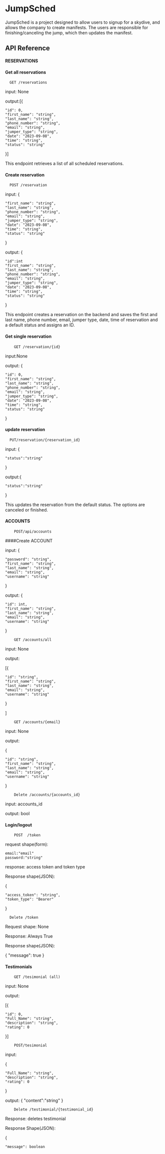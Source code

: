 
# JumpSched

JumpSched is a project designed to allow users to signup for a skydive, and allows the company to create manifests. The users are responsible for finishing/canceling the jump, which then updates the manifest.

## API Reference

#### RESERVATIONS
#### Get all reservations

```http
  GET /reservations
```
input: None

output:[{

    "id": 0,
    "first_name": "string",
    "last_name": "string",
    "phone_number": "string",
    "email": "string",
    "jumper_type": "string",
    "date": "2023-09-08",
    "time": "string",
    "status": "string"
}]

This endpoint retrieves a list of all scheduled reservations.

#### Create reservation

```http
  POST /reservation
```
input: {

    "first_name": "string",
    "last_name": "string",
    "phone_number": "string",
    "email": "string",
    "jumper_type": "string",
    "date": "2023-09-08",
    "time": "string",
    "status": "string"
  }

output: {

    "id":int
    "first_name": "string",
    "last_name": "string",
    "phone_number": "string",
    "email": "string",
    "jumper_type": "string",
    "date": "2023-09-08",
    "time": "string",
    "status": "string"

}

This endpoint creates a reservation on the backend and saves the first and last name, phone number, email, jumper type, date, time of reservation and a default status and assigns an ID.


#### Get single reservation

```http
    GET /reservation/{id}
```
input:None

output: {

    "id": 0,
    "first_name": "string",
    "last_name": "string",
    "phone_number": "string",
    "email": "string",
    "jumper_type": "string",
    "date": "2023-09-08",
    "time": "string",
    "status": "string"
}

#### update reservation
```http
  PUT/reservation/{reservation_id}
```
input: {

    "status":"string"
}

output:{

    "status":"string"
}

This updates the reservation from the default status. The options are canceled or finished.


#### ACCOUNTS
```http
    POST/api/accounts
```
####Create ACCOUNT

input: {

    "password": "string",
    "first_name": "string",
    "last_name": "string",
    "email": "string",
    "username": "string"
}

output: {

    "id": int,
    "first_name": "string",
    "last_name": "string",
    "email": "string",
    "username": "string"
}

```http
    GET /accounts/all
```
input: None

output:

[{

    "id": "string",
    "first_name": "string",
    "last_name": "string",
    "email": "string",
    "username": "string"
  }

]

```http
    GET /accounts/{email}
```
input: None

output:

{

    "id": "string",
    "first_name": "string",
    "last_name": "string",
    "email": "string",
    "username": "string"
}

```http
    Delete /accounts/{accounts_id}
```
input: accounts_id

output: bool

#### Login/logout

```http
    POST  /token
```
request shape(form):

    email:"email"
    password:"string"

response: access token and token type

Response shape(JSON):

{

    "access_token": "string",
    "token_type": "Bearer"
}

```http
  Delete /token
```
Request shape: None

Response: Always True

Response shape(JSON):

{
    "message": true
}


#### Testimonials

```http
    GET /tesimonial (all)
```
input: None

output:

[{

    "id": 0,
    "Full_Name": "string",
    "description": "string",
    "rating": 0
}]


```http
    POST/tesimonial
```
input:

{

    "Full_Name": "string",
    "description": "string",
    "rating": 0
}

output:
{
    "content":"string"
  }

```http
    Delete /testimonial/{testimonial_id}
```
Response: deletes testimonial

Response Shape(JSON):

{

    "message": boolean
